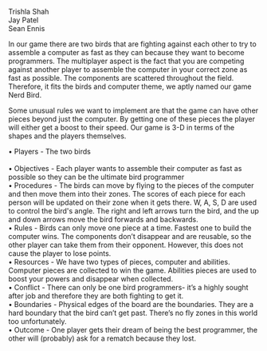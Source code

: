 


Trishla Shah<br/>
Jay Patel<br/>
Sean Ennis<br/>

In our game there are two birds that are fighting against each other to try to assemble a computer as fast as they can because they want to become programmers. The multiplayer aspect is the fact that you are competing against another player to assemble the computer in your correct zone as fast as possible. The components are scattered throughout the field. Therefore, it fits the birds and computer theme, we aptly named our game Nerd Bird. 

Some unusual rules we want to implement are that the game can have other pieces beyond just the computer. By getting one of these pieces the player will either get a boost to their speed. Our game is 3-D in terms of the shapes and the players themselves. 

• Players - The two birds <br/>  		
• Objectives - Each player wants to assemble their computer as fast as possible so they can be the ultimate bird programmer<br/>
• Procedures - The birds can move by flying to the pieces of the computer and then move them into their zones. The scores of each piece for each person will be updated on their zone when it gets there. W, A, S, D are used to control the bird's angle. The right and left arrows turn the bird, and the up and down arrows move the bird forwards and backwards.<br/>
• Rules - Birds can only move one piece at a time. Fastest one to build the computer wins. The components don’t disappear and are reusable, so the other player can take them from their opponent. However, this does not cause the player to lose points. <br/>
• Resources - We have two types of pieces, computer and abilities. Computer pieces are collected to win the game. Abilities pieces are used to boost your powers and disappear when collected.<br/>
• Conflict - There can only be one bird programmers- it’s a highly sought after job and therefore they are both fighting to get it. <br/>
• Boundaries - Physical edges of the board are the boundaries. They are a hard boundary that the bird can’t get past. There’s no fly zones in this world too unfortunately. <br/>
• Outcome - One player gets their dream of being the best programmer, the other will (probably) ask for a rematch because they lost. <br/>

